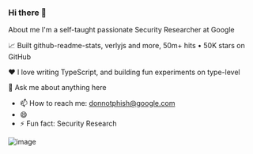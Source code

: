 ### Hi there 👋


About me
I'm a self-taught passionate Security Researcher at Google

📈 Built github-readme-stats, verlyjs and more, 50m+ hits • 50K stars on GitHub

❤️ I love writing TypeScript, and building fun experiments on type-level

💬 Ask me about anything here
- 📫 How to reach me: donnotphish@google.com
- 😄
- ⚡ Fun fact: Security Research

![image](https://github.com/bigapple76084749/bigapple76084749/assets/142060799/7a5f3d59-e05d-4f50-bafc-58f063d0666e)

